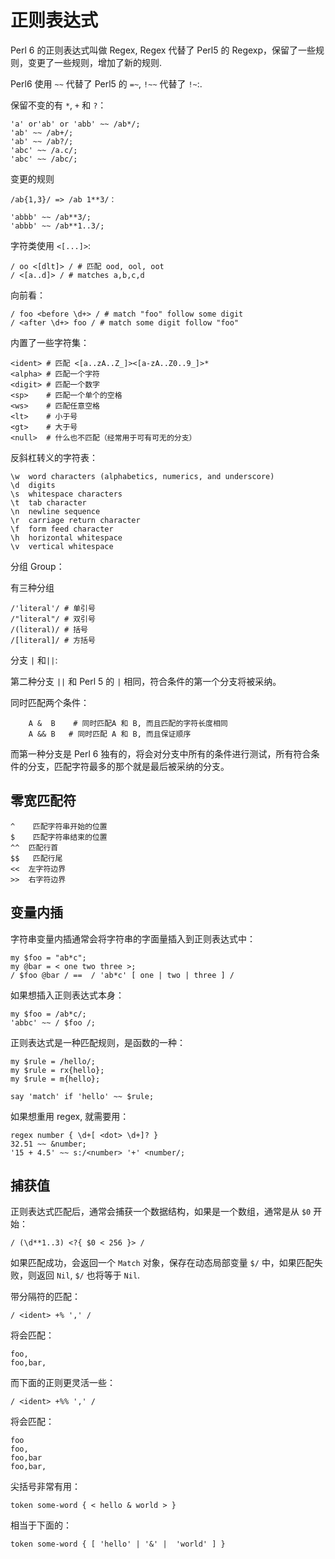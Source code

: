 # 正则表达式

Perl 6 的正则表达式叫做 Regex, Regex 代替了 Perl5 的 Regexp，保留了一些规则，变更了一些规则，增加了新的规则.

Perl6 使用 `~~` 代替了 Perl5 的 `=~`, `!~~` 代替了 `!~`:.

保留不变的有 `*`, `+` 和 `?`：

    'a' or'ab' or 'abb' ~~ /ab*/;
    'ab' ~~ /ab+/;
    'ab' ~~ /ab?/;
    'abc' ~~ /a.c/;
    'abc' ~~ /abc/;

变更的规则

    /ab{1,3}/ => /ab 1**3/：

    'abbb' ~~ /ab**3/;
    'abbb' ~~ /ab**1..3/;

字符类使用 `<[...]>`:

    / oo <[dlt]> / # 匹配 ood, ool, oot
    / <[a..d]> / # matches a,b,c,d

向前看：

    / foo <before \d+> / # match "foo" follow some digit
    / <after \d+> foo / # match some digit follow "foo"

内置了一些字符集：

    <ident> # 匹配 <[a..zA..Z_]><[a-zA..Z0..9_]>*
    <alpha> # 匹配一个字符
    <digit> # 匹配一个数字
    <sp>    # 匹配一个单个的空格
    <ws>    # 匹配任意空格
    <lt>    # 小于号
    <gt>    # 大于号
    <null>  # 什么也不匹配（经常用于可有可无的分支）

反斜杠转义的字符表：

    \w  word characters (alphabetics, numerics, and underscore)
    \d  digits
    \s  whitespace characters
    \t  tab character
    \n  newline sequence
    \r  carriage return character
    \f  form feed character
    \h  horizontal whitespace
    \v  vertical whitespace

分组 Group：

有三种分组

    /'literal'/ # 单引号
    /"literal"/ # 双引号
    /(literal)/ # 括号
    /[literal]/ # 方括号

分支 `|` 和`||`:

第二种分支 `||` 和 Perl 5 的 `|` 相同，符合条件的第一个分支将被采纳。

同时匹配两个条件：
 
        A &  B    # 同时匹配A 和 B, 而且匹配的字符长度相同
        A && B   # 同时匹配 A 和 B, 而且保证顺序 

而第一种分支是 Perl 6 独有的，将会对分支中所有的条件进行测试，所有符合条件的分支，匹配字符最多的那个就是最后被采纳的分支。

## 零宽匹配符

    ^    匹配字符串开始的位置
    $    匹配字符串结束的位置
    ^^  匹配行首
    $$   匹配行尾
    <<  左字符边界
    >>  右字符边界

## 变量内插

字符串变量内插通常会将字符串的字面量插入到正则表达式中：

    my $foo = "ab*c";
    my @bar = < one two three >;
    / $foo @bar / ==  / 'ab*c' [ one | two | three ] /

如果想插入正则表达式本身：

    my $foo = /ab*c/;
    'abbc' ~~ / $foo /;

正则表达式是一种匹配规则，是函数的一种：

    my $rule = /hello/;
    my $rule = rx{hello};
    my $rule = m{hello};

    say 'match' if 'hello' ~~ $rule;

如果想重用 regex, 就需要用：

    regex number { \d+[ <dot> \d+]? }
    32.51 ~~ &number;
    '15 + 4.5' ~~ s:/<number> '+' <number/;

## 捕获值

正则表达式匹配后，通常会捕获一个数据结构，如果是一个数组，通常是从 `$0` 开始：

    / (\d**1..3) <?{ $0 < 256 }> /

如果匹配成功，会返回一个 `Match` 对象，保存在动态局部变量 `$/` 中，如果匹配失败，则返回 `Nil`, `$/` 也将等于 `Nil`.

带分隔符的匹配：

    / <ident> +% ',' /

将会匹配：
    
    foo,
    foo,bar,

而下面的正则更灵活一些：

    / <ident> +%% ',' /

将会匹配：

    foo
    foo,
    foo,bar
    foo,bar,

尖括号非常有用：

    token some-word { < hello & world > }

相当于下面的：

    token some-word { [ 'hello' | '&' |  'world' ] }

